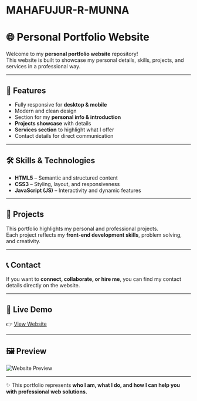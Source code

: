# MAHAFUJUR-R-MUNNA
# 🌐 Personal Portfolio Website  

Welcome to my **personal portfolio website** repository!  
This website is built to showcase my personal details, skills, projects, and services in a professional way.  

---

## 🚀 Features  
- Fully responsive for **desktop & mobile**  
- Modern and clean design  
- Section for my **personal info & introduction**  
- **Projects showcase** with details  
- **Services section** to highlight what I offer  
- Contact details for direct communication  

---

## 🛠️ Skills & Technologies  
- **HTML5** – Semantic and structured content  
- **CSS3** – Styling, layout, and responsiveness  
- **JavaScript (JS)** – Interactivity and dynamic features  

---

## 📂 Projects  
This portfolio highlights my personal and professional projects.  
Each project reflects my **front-end development skills**, problem solving, and creativity.  

---

## 📞 Contact  
If you want to **connect, collaborate, or hire me**, you can find my contact details directly on the website.  

---

## 🔗 Live Demo  
👉 [View Website](https://your-live-demo-link.com)  

---

## 🖼️ Preview  
![Website Preview](.png)  

---

✨ This portfolio represents **who I am, what I do, and how I can help you with professional web solutions.**  

